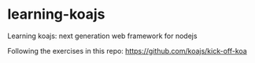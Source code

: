 # learning-koajs
Learning koajs: next generation web framework for nodejs

Following the exercises in this repo: https://github.com/koajs/kick-off-koa
